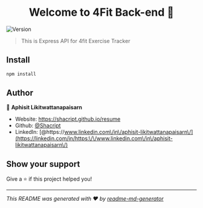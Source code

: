 <h1 align="center">Welcome to 4Fit Back-end 👋</h1>
<p>
  <img alt="Version" src="https://img.shields.io/badge/version-1.0.0-blue.svg?cacheSeconds=2592000" />
</p>

> This is Express API for 4fit Exercise Tracker

## Install

```sh
npm install
```

## Author

👤 **Aphisit Likitwattanapaisarn**

* Website: https://shacript.github.io/resume
* Github: [@Shacript](https://github.com/Shacript)
* LinkedIn: [@https:\/\/www.linkedin.com\/in\/aphisit-likitwattanapaisarn\/](https://linkedin.com/in/https:\/\/www.linkedin.com\/in\/aphisit-likitwattanapaisarn\/)

## Show your support

Give a ⭐️ if this project helped you!

***
_This README was generated with ❤️ by [readme-md-generator](https://github.com/kefranabg/readme-md-generator)_